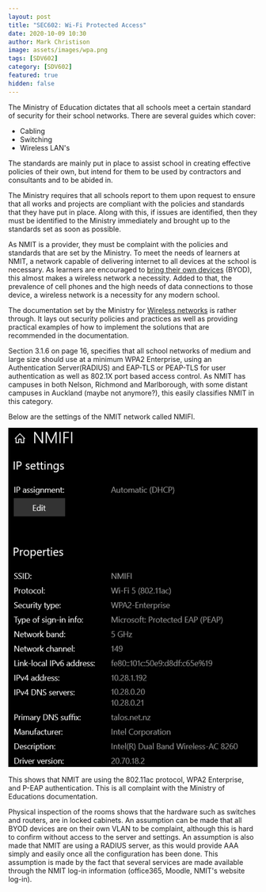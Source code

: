 ```yaml
---
layout: post
title: "SEC602: Wi-Fi Protected Access"
date: 2020-10-09 10:30
author: Mark Christison
image: assets/images/wpa.png
tags: [SDV602]
category: [SDV602]
featured: true
hidden: false
---
```


The Ministry of Education dictates that all schools meet a certain standard of security for their school networks. There are several guides which cover:

- Cabling
- Switching
- Wireless LAN's

The standards are mainly put in place to assist school in creating effective policies of their own, but intend for them to be used by contractors and consultants and to be abided in.

The Ministry requires that all schools report to them upon request to ensure that all works and projects are compliant with the policies and standards that they have put in place. Along with this, if issues are identified, then they must be identified to the Ministry immediately and brought up to the standards set as soon as possible.

As NMIT is a provider, they must be complaint with the policies and standards that are set by the Ministry. To meet the needs of learners at NMIT, a network capable of delivering internet to all devices at the school is necessary. As learners are encouraged to [bring their own devices](https://support.nmit.ac.nz/kb/articles/what-are-the-bring-your-own-device-byod-specifications) (BYOD), this almost makes a wireless network a necessity. Added to that, the prevalence of cell phones and the high needs of data connections to those device, a wireless network is a necessity for any modern school.

The documentation set by the Ministry for [Wireless networks](https://www.education.govt.nz/assets/Documents/School/Running-a-school/Technology-in-schools/technical-info/MoE-School-WLAN-Guidelines-Build-and-Maintain-May-2015-v1-2.pdf) is rather through. It lays out security policies and practices as well as providing practical examples of how to implement the solutions that are recommended in the documentation.

Section 3.1.6 on page 16, specifies that all school networks of medium and large size should use at a minimum WPA2 Enterprise, using an Authentication Server(RADIUS) and EAP-TLS or PEAP-TLS for user authentication as well as 802.1X port based access control. As NMIT has campuses in both Nelson, Richmond and Marlborough, with some distant campuses in Auckland (maybe not anymore?), this easily classifies NMIT in this category.

Below are the settings of the NMIT network called NMIFI.

![NMIFI-IP-settings](/assets/images/NMIFI-IP-settings.png)

This shows that NMIT are using the 802.11ac protocol, WPA2 Enterprise, and P-EAP authentication. This is all complaint with the Ministry of Educations documentation.

Physical inspection of the rooms shows that the hardware such as switches and routers, are in locked cabinets. An assumption can be made that all BYOD devices are on their own VLAN to be complaint, although this is hard to confirm without access to the server and settings. An assumption is also made that NMIT are using a RADIUS server, as this would provide AAA simply and easily once all the configuration has been done. This assumption is made by the fact that several services are made available through the NMIT log-in information (office365, Moodle, NMIT's website log-in).
